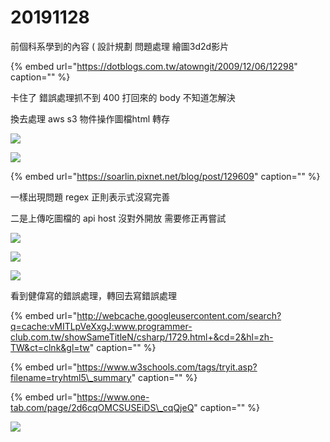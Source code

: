 # 20191128

前個科系學到的內容 \( 設計規劃 問題處理 繪圖3d2d影片

{% embed url="https://dotblogs.com.tw/atowngit/2009/12/06/12298" caption="" %}

卡住了 錯誤處理抓不到 400 打回來的 body 不知道怎解決

換去處理 aws s3 物件操作圖檔html 轉存

![](https://github.com/johch3n611u/EC_Web-AP_Developer/tree/095f673ceb3c1661899447a7223f2f55012c6b3d/.gitbook/assets/image%20%28115%29.png)

![](../.gitbook/assets/image%20%2899%29.png)

{% embed url="https://soarlin.pixnet.net/blog/post/129609" caption="" %}

一樣出現問題 regex 正則表示式沒寫完善

二是上傳吃圖檔的 api host 沒對外開放 需要修正再嘗試

![](https://github.com/johch3n611u/EC_Web-AP_Developer/tree/095f673ceb3c1661899447a7223f2f55012c6b3d/.gitbook/assets/image%20%28117%29.png)

![](../.gitbook/assets/image%20%2813%29.png)

![](../.gitbook/assets/image%20%2835%29.png)

看到健偉寫的錯誤處理，轉回去寫錯誤處理

{% embed url="http://webcache.googleusercontent.com/search?q=cache:vMITLpVeXxgJ:www.programmer-club.com.tw/showSameTitleN/csharp/1729.html+&cd=2&hl=zh-TW&ct=clnk&gl=tw" caption="" %}

{% embed url="https://www.w3schools.com/tags/tryit.asp?filename=tryhtml5\_summary" caption="" %}

{% embed url="https://www.one-tab.com/page/2d6cqOMCSUSEiDS\_cqQjeQ" caption="" %}

![](https://github.com/johch3n611u/EC_Web-AP_Developer/tree/095f673ceb3c1661899447a7223f2f55012c6b3d/.gitbook/assets/image%20%28124%29.png)


